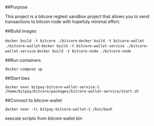 ##Purpose

This project is a bitcore regtest sandbox project that allows you to send transactions to bitcoin node with hopefuly minimal effort.

##Build images

`docker build -t bitcore ./bitcore`
`docker build -t bitcore-wallet ./bitcore-wallet`
`docker build -t bitcore-wallet-service ./bitcore-wallet-service`
`docker build -t bitcore-node ./bitcore-node`

##Run containers

`docker-compose up`

##Start bws

`docker exec bitpay-bitcore-wallet-service-1 /home/bitpay/bitcore/packages/bitcore-wallet-service/start.sh`

##Connect to bitcore-wallet

`docker exec -ti bitpay-bitcore-wallet-1 /bin/bash`

execute scripts from bitcore wallet bin
